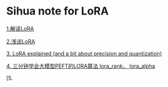 # Sihua note for LoRA
[1.解读LoRA](http://www.360doc.com/content/23/1217/20/62738899_1107901534.shtml)  

[2.浅谈LoRA](https://zhuanlan.zhihu.com/p/644360231)  

[3. LoRA explained (and a bit about precision and quantization)](https://www.youtube.com/watch?v=t509sv5MT0w)  

[4. 三分钟学会大模型PEFT的LORA算法 lora_rank， lora_alpha](https://www.bilibili.com/video/BV1wq421w7H8/?spm_id_from=333.337.search-card.all.click)  

[5. 
